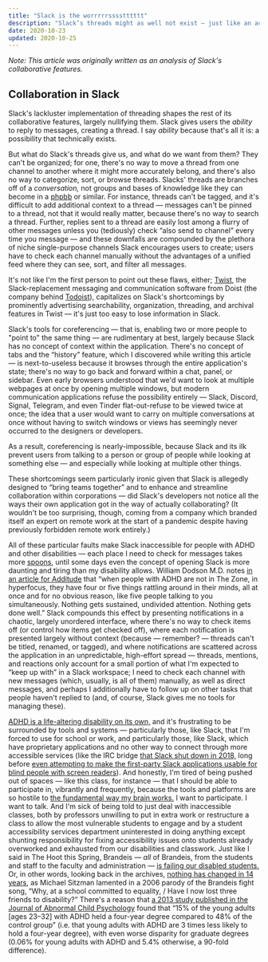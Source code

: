 ```yaml
---
title: "Slack is the worrrrrsssstttttt"
description: "Slack’s threads might as well not exist — just like an accessible education for disabled students at Brandeis."
date: 2020-10-23
updated: 2020-10-25
---
```


*Note: This article was originally written as an analysis of Slack's
collaborative features.*

## Collaboration in Slack

Slack's lackluster implementation of threading shapes the rest of its
collaborative features, largely nullifying them. Slack gives users the
*ability* to reply to messages, creating a thread. I say *ability* because
that's all it is: a possibility that technically exists.

But what do Slack's threads give us, and what do we want from them? They can't
be organized; for one, there's no way to move a thread from one channel to
another where it might more accurately belong, and there's also no way to
categorize, sort, or browse threads. Slacks' threads are branches off of a
*conversation,* not groups and bases of knowledge like they can become in a
[phpbb][phpbb] or similar. For instance, threads can't be tagged, and it's
difficult to add additional context to a thread — messages can't be pinned to a
thread, not that it would really matter, because there's no way to search a
thread. Further, replies sent to a thread are easily lost among a flurry of
other messages unless you (tediously) check “also send to channel” every time
you message — and these downfalls are compounded by the plethora of niche
single-purpose channels Slack encourages users to create; users have to check
each channel manually without the advantages of a unified feed where they can
see, sort, and filter all messages.

It's not like I'm the first person to point out these flaws, either;
[Twist][Twist], the Slack-replacement messaging and communication software from
Doist (the company behind [Todoist][Todoist]), capitalizes on Slack's
shortcomings by prominently advertising searchability, organization, threading,
and archival features in Twist — it's just too easy to lose information in
Slack.

Slack's tools for coreferencing — that is, enabling two or more people to
"point to" the same thing — are rudimentary at best, largely because Slack has
no concept of context within the application. There's no concept of tabs and
the “history” feature, which I discovered while writing this article — is
next-to-useless because it browses through the entire application's state;
there's no way to go back and forward within a chat, panel, or sidebar. Even
early browsers understood that we'd want to look at multiple webpages at once
by opening multiple windows, but modern communication applications refuse the
possibility entirely — Slack, Discord, Signal, Telegram, and even Tinder
flat-out-refuse to be viewed twice at once; the idea that a user would want to
carry on multiple conversations at once without having to switch windows or
views has seemingly never occurred to the designers or developers.

As a result, coreferencing is nearly-impossible, because Slack and its ilk
prevent users from talking to a person or group of people while looking at
something else — and especially while looking at multiple other things.

These shortcomings seem particularly ironic given that Slack is allegedly
designed to “bring teams together” and to enhance and streamline collaboration
within corporations — did Slack's developers not notice all the ways their own
application got in the way of actually collaborating? (It wouldn't be too
surprising, though, coming from a company which branded itself an expert on
remote work at the start of a pandemic despite having previously forbidden
remote work entirely.)

All of these particular faults make Slack inaccessible for people with ADHD and
other disabilities — each place I need to check for messages takes more
[spoons][spoon-theory], until some days even the concept of opening Slack is
more daunting and tiring than my disability allows. William Dodson M.D. notes
[in an article for Additude][adhd-in-adults] that “when people with ADHD are
not in The Zone, in hyperfocus, they have four or five things rattling around
in their minds, all at once and for no obvious reason, like five people talking
to you simultaneously. Nothing gets sustained, undivided attention. Nothing
gets done well.” Slack compounds this effect by presenting notifications in a
chaotic, largely unordered interface, where there's no way to check items off
(or control how items get checked off), where each notification is presented
largely without context (because — remember? — threads can't be titled,
renamed, or tagged), and where notifications are scattered across the
application in an unpredictable, high-effort spread — threads, mentions, and
reactions only account for a small portion of what I'm expected to “keep up
with” in a Slack workspace; I need to check each channel with new messages
(which, usually, is all of them) manually, as well as direct messages, and
perhaps I additionally have to follow up on other tasks that people haven't
replied to (and, of course, Slack gives me no tools for managing these).

[ADHD is a life-altering disability on its own,][gravis-adhd] and it's
frustrating to be surrounded by tools and systems — particularly those, like
Slack, that I'm forced to use for school or work, and particularly those, like
Slack, which have proprietary applications and no other way to connect through
more accessible services (like the IRC bridge [that Slack shut down in
2018,][slack-irc-eol] long before [even attempting to make the first-party
Slack applications usable for blind people with screen
readers][slack-screen-reader-a11y]). And honestly, I'm tired of being pushed
out of spaces — like this class, for instance — that I should be able to
participate in, vibrantly and frequently, because the tools and platforms are
so hostile to [the fundamental way my brain works.][why-i-procrastinate] I want
to participate. I want to talk. And I'm sick of being told to just deal with
inaccessible classes, both by professors unwilling to put in extra work or
restructure a class to allow the most vulnerable students to engage and by a
student accessibility services department uninterested in doing anything except
shunting responsibility for fixing accessibility issues onto students already
overworked and exhausted from our disabilities and classwork. Just like I said
in The Hoot this Spring, Brandeis — *all* of Brandeis, from the students and
staff to the faculty and administration — [is failing our disabled
students.][brandeis-failing-disabled-students] Or, in other words, looking back
in the archives, [nothing has changed in 14 years][brandeis-fight-song-parody],
as Michael Sitzman lamented in a 2006 parody of the Brandeis fight song, “Why,
at a school committed to equality, / Have I now lost three friends to
disability?” There's a reason that [a 2013 study published in the Journal of
Abnormal Child Psychology][adhd-graduation-rates] found that “15% of the young
adults \[ages 23–32\] with ADHD held a four-year degree compared to 48% of the
control group” (i.e. that young adults with ADHD are 3 times less likely to
hold a four-year degree), with even worse disparity for graduate degrees (0.06%
for young adults with ADHD and 5.4% otherwise, a 90-fold difference).

[phpbb]: https://www.phpbb.com/
[Twist]: https://twist.com/home
[Todoist]: (https://todoist.com/home)
[spoon-theory]: (https://butyoudontlooksick.com/articles/written-by-christine/the-spoon-theory/)
[adhd-in-adults]: (https://www.additudemag.com/adhd-in-adults-nervous-system/)
[gravis-adhd]: https://gekk.info/articles/adhd.html
[slack-irc-eol]: https://web.archive.org/web/20180307125841/https://get.slack.help/hc/en-us/articles/201727913-Connect-to-Slack-over-IRC-and-XMPP
[slack-screen-reader-a11y]: https://web.archive.org/web/20190325002116/https://www.reddit.com/r/Blind/comments/80ql6f/slack_taking_steps_to_improve_screen_reader/
[why-i-procrastinate]: https://invisibleup.com/articles/27/
[brandeis-failing-disabled-students]: https://brandeishoot.com/2020/02/07/open-letter-brandeis-is-failing-its-disabled-students/
[brandeis-fight-song-parody]: (http://www.thebrandeishoot.com/articles/1301)
[adhd-graduation-rates]: https://link.springer.com/article/10.1007/s10802-012-9658-z#Sec8
